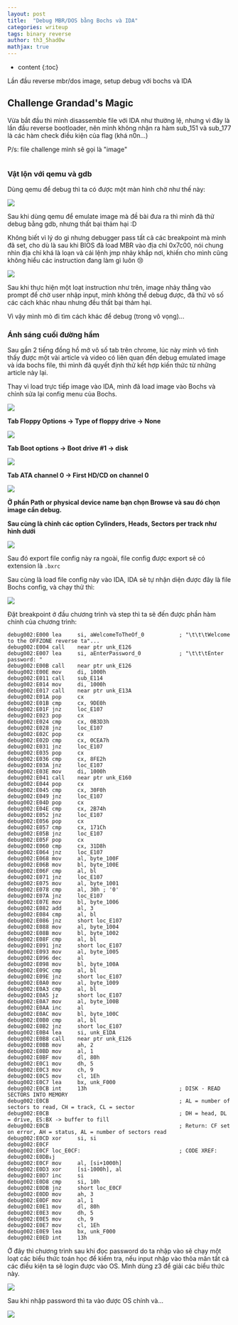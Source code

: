 ```yaml
---
layout: post
title:  "Debug MBR/DOS bằng Bochs và IDA"
categories: writeup
tags: binary reverse
author: th3_5had0w
mathjax: true
---
```


* content
{:toc}

Lần đầu reverse mbr/dos image, setup debug với bochs và IDA




## Challenge Grandad's Magic

Vừa bắt đầu thì mình disassemble file với IDA như thường lệ, nhưng vì đây là lần đầu reverse bootloader, nên mình không nhận ra hàm sub_151 và sub_177 là các hàm check điều kiện của flag (khá n0n...)

P/s: file challenge mình sẽ gọi là "image"

![]()

### Vật lộn với qemu và gdb

Dùng qemu để debug thì ta có được một màn hình chờ như thế này:

![](/assets/grandad2.png)

Sau khi dùng qemu để emulate image mà đề bài đưa ra thì mình đã thử debug bằng gdb, nhưng thất bại thảm hại :D

Không biết vì lý do gì nhưng debugger pass tất cả các breakpoint mà mình đã set, cho dù là sau khi BIOS đã load MBR vào địa chỉ 0x7c00, nói chung nhìn địa chỉ khá là loạn và cái lệnh jmp nhảy khắp nơi, khiến cho mình cũng không hiểu các instruction đang làm gì luôn 😢

![](/assets/grandad1.png)

Sau khi thực hiện một loạt instruction như trên, image nhảy thẳng vào prompt để chờ user nhập input, mình không thể debug được, đã thử vô số các cách khác nhau nhưng đều thất bại thảm hại.

Vì vậy mình mò đi tìm cách khác để debug (trong vô vọng)...

### Ánh sáng cuối đường hầm

Sau gần 2 tiếng đồng hồ mở vô số tab trên chrome, lúc này mình vô tình thấy được một vài article và video có liên quan đến debug emulated image và ida bochs file, thì mình đã quyết định thử kết hợp kiến thức từ những article này lại.

Thay vì load trực tiếp image vào IDA, mình đã load image vào Bochs và chỉnh sửa lại config menu của Bochs.

![](/assets/grandad4.png)

**Tab Floppy Options -> Type of floppy drive -> None**

![](/assets/grandad5.png)

**Tab Boot options -> Boot drive #1 -> disk**

![](/assets/grandad6.png)

**Tab ATA channel 0 -> First HD/CD on channel 0**

![](/assets/grandad7.png)

**Ở phần Path or physical device name bạn chọn Browse và sau đó chọn image cần debug.**

**Sau cùng là chỉnh các option Cylinders, Heads, Sectors per track như hình dưới**

![](/assets/grandad8.png)

Sau đó export file config này ra ngoài, file config được export sẽ có extension là `.bxrc`

Sau cùng là load file config này vào IDA, IDA sẽ tự nhận diện được đây là file Bochs config, và chạy thử thì:

![](/assets/grandad9.png)

Đặt breakpoint ở đầu chương trình và step thì ta sẽ đến được phần hàm chính của chương trình:

```
debug002:E000 lea     si, aWelcomeToTheOf_0           ; "\t\t\tWelcome to the OFFZONE reverse ta"...
debug002:E004 call    near ptr unk_E126
debug002:E007 lea     si, aEnterPassword_0            ; "\t\t\tEnter password: "
debug002:E00B call    near ptr unk_E126
debug002:E00E mov     di, 1000h
debug002:E011 call    sub_E114
debug002:E014 mov     di, 1000h
debug002:E017 call    near ptr unk_E13A
debug002:E01A pop     cx
debug002:E01B cmp     cx, 9DE0h
debug002:E01F jnz     loc_E107
debug002:E023 pop     cx
debug002:E024 cmp     cx, 0B3D3h
debug002:E028 jnz     loc_E107
debug002:E02C pop     cx
debug002:E02D cmp     cx, 0CEA7h
debug002:E031 jnz     loc_E107
debug002:E035 pop     cx
debug002:E036 cmp     cx, 8FE2h
debug002:E03A jnz     loc_E107
debug002:E03E mov     di, 1000h
debug002:E041 call    near ptr unk_E160
debug002:E044 pop     cx
debug002:E045 cmp     cx, 30F0h
debug002:E049 jnz     loc_E107
debug002:E04D pop     cx
debug002:E04E cmp     cx, 2B74h
debug002:E052 jnz     loc_E107
debug002:E056 pop     cx
debug002:E057 cmp     cx, 171Ch
debug002:E05B jnz     loc_E107
debug002:E05F pop     cx
debug002:E060 cmp     cx, 31D8h
debug002:E064 jnz     loc_E107
debug002:E068 mov     al, byte_100F
debug002:E06B mov     bl, byte_100E
debug002:E06F cmp     al, bl
debug002:E071 jnz     loc_E107
debug002:E075 mov     al, byte_1001
debug002:E078 cmp     al, 30h ; '0'
debug002:E07A jnz     loc_E107
debug002:E07E mov     bl, byte_1006
debug002:E082 add     al, 3
debug002:E084 cmp     al, bl
debug002:E086 jnz     short loc_E107
debug002:E088 mov     al, byte_1004
debug002:E08B mov     bl, byte_1002
debug002:E08F cmp     al, bl
debug002:E091 jnz     short loc_E107
debug002:E093 mov     al, byte_1005
debug002:E096 dec     al
debug002:E098 mov     bl, byte_100A
debug002:E09C cmp     al, bl
debug002:E09E jnz     short loc_E107
debug002:E0A0 mov     al, byte_1009
debug002:E0A3 cmp     al, bl
debug002:E0A5 jz      short loc_E107
debug002:E0A7 mov     al, byte_100B
debug002:E0AA inc     al
debug002:E0AC mov     bl, byte_100C
debug002:E0B0 cmp     al, bl
debug002:E0B2 jnz     short loc_E107
debug002:E0B4 lea     si, unk_E1DA
debug002:E0B8 call    near ptr unk_E126
debug002:E0BB mov     ah, 2
debug002:E0BD mov     al, 1
debug002:E0BF mov     dl, 80h
debug002:E0C1 mov     dh, 5
debug002:E0C3 mov     ch, 9
debug002:E0C5 mov     cl, 1Eh
debug002:E0C7 lea     bx, unk_F000
debug002:E0CB int     13h                             ; DISK - READ SECTORS INTO MEMORY
debug002:E0CB                                         ; AL = number of sectors to read, CH = track, CL = sector
debug002:E0CB                                         ; DH = head, DL = drive, ES:BX -> buffer to fill
debug002:E0CB                                         ; Return: CF set on error, AH = status, AL = number of sectors read
debug002:E0CD xor     si, si
debug002:E0CF
debug002:E0CF loc_E0CF:                               ; CODE XREF: debug002:E0DB↓j
debug002:E0CF mov     al, [si+1000h]
debug002:E0D3 xor     [si-1000h], al
debug002:E0D7 inc     si
debug002:E0D8 cmp     si, 10h
debug002:E0DB jnz     short loc_E0CF
debug002:E0DD mov     ah, 3
debug002:E0DF mov     al, 1
debug002:E0E1 mov     dl, 80h
debug002:E0E3 mov     dh, 5
debug002:E0E5 mov     ch, 9
debug002:E0E7 mov     cl, 1Eh
debug002:E0E9 lea     bx, unk_F000
debug002:E0ED int     13h
```

Ở đây thì chương trình sau khi đọc password do ta nhập vào sẽ chạy một loạt các biểu thức toán học để kiểm tra, nếu input nhập vào thỏa mãn tất cả các điều kiện ta sẽ login được vào OS. Mình dùng z3 để giải các biểu thức này.

![](/assets/grandad10.png)

Sau khi nhập password thì ta vào được OS chính và...

![](/assets/grandad3.png)